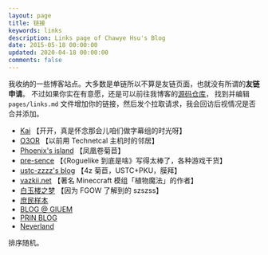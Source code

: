 ```yaml
---
layout: page
title: 链接
keywords: links
description: Links page of Chawye Hsu's Blog
date: 2015-05-18 00:00:00
updated: 2020-04-18 00:00:00
comments: false
---
```


我收纳的一些博客站点。大多数是单链所以不算是友链页面，也就没有所谓的**友链申请**。
不过如果你实在有意愿，还是可以前往我博客的[源码仓库](https://github.com/h404bi/www.h404bi.com)，
找到并编辑 `pages/links.md` 文件增加你的链接，然后发个拉取请求，我会回访后视情况是否合并添加。

 - [Kai](https://kclu.net) 【开开，真是怀念那会儿咱们做字幕组的时光呀】
 - [O3OR](http://o3or.com) 【以前用 Technetcal 主机时的邻居】
 - [Phoenix's island](https://blog.phoenixlzx.com) 【凤凰卷菊苣】
 - [pre-sence](http://pre-sence.com) 【《Roguelike 到底是啥》写得太棒了，各种游戏干货】
 - [ustc-zzzz's blog](http://blog.ustc-zzzz.net) 【4z 菊苣，USTC+PKU，膜拜】
 - [vazkii.net](https://vazkii.net) 【著名 Mineccraft 模组「植物魔法」的作者】
 - [白玉楼之梦](http://blog.hakugyokurou.net) 【因为 FGOW 了解到的 szszss】
 - [庶民样本](https://egoist.moe)
 - [BLOG @ GIUEM](https://www.giuem.com)
 - [PRIN BLOG](https://printempw.github.io)
 - [Neverland](https://type.cyhsu.xyz)
 
 排序随机。
 
